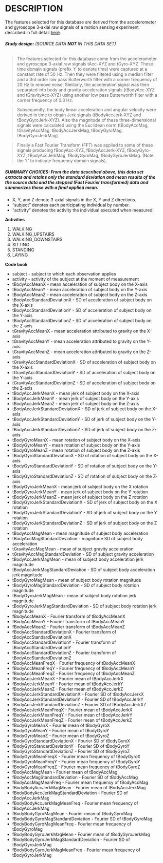 # **DESCRIPTION**
The features selected for this database are derived from the accelerometer and gyroscope 3-axial raw signals of a motion sensing experiment described in full detail [here](http://archive.ics.uci.edu/ml/datasets/Human+Activity+Recognition+Using+Smartphones#).

###### **Study design:** (SOURCE DATA **NOT** IN THIS DATA SET)

> The features selected for this database come from the accelerometer and gyroscope 3-axial raw signals tAcc-XYZ and tGyro-XYZ. These time domain signals (prefix 't' to denote time) were captured at a constant rate of 50 Hz. Then they were filtered using a median filter and a 3rd order low pass Butterworth filter with a corner frequency of 20 Hz to remove noise. Similarly, the acceleration signal was then separated into body and gravity acceleration signals (tBodyAcc-XYZ and tGravityAcc-XYZ) using another low pass Butterworth filter with a corner frequency of 0.3 Hz. 

> Subsequently, the body linear acceleration and angular velocity were derived in time to obtain Jerk signals (tBodyAccJerk-XYZ and tBodyGyroJerk-XYZ). Also the magnitude of these three-dimensional signals were calculated using the Euclidean norm (tBodyAccMag, tGravityAccMag, tBodyAccJerkMag, tBodyGyroMag, tBodyGyroJerkMag). 

> Finally a Fast Fourier Transform (FFT) was applied to some of these signals producing fBodyAcc-XYZ, fBodyAccJerk-XYZ, fBodyGyro-XYZ, fBodyAccJerkMag, fBodyGyroMag, fBodyGyroJerkMag. (Note the 'f' to indicate frequency domain signals). 

##### **SUMMARY CHOICES:** From the data described above, this data set extracts and retains only the standard deviation and mean results of the the source data and the stepped (Fast Fourier transformed) data and summarizes those with a final applied mean.

+ X, Y, and Z denote 3-axial signals in the X, Y and Z directions.
+ “subject” denotes each participating individual by number.
+ “activity” denotes the activity the individual executed when measured:

**Activities**
1. WALKING
1. WALKING_UPSTAIRS
1. WALKING_DOWNSTAIRS
1. SITTING
1. STANDING
1. LAYING

**Code book**
- subject	- subject to which each observation applies
- activity - activity of the subject at the moment of measurement
- tBodyAccMeanX - mean acceleration of subject body on the X-axis
- tBodyAccMeanY - mean acceleration of subject body on the Y-axis
- tBodyAccMeanZ - mean acceleration of subject body on the Z-axis
- tBodyAccStandardDeviationX - SD of acceleration of subject body on the X-axis
- tBodyAccStandardDeviationY - SD of acceleration of subject body on the Y-axis
- tBodyAccStandardDeviationZ - SD of acceleration of subject body on the Z-axis
- tGravityAccMeanX - mean acceleration attributed to gravity on the X-axis
- tGravityAccMeanY - mean acceleration attributed to gravity on the Y-axis
- tGravityAccMeanZ - mean acceleration attributed to gravity on the Z-axis
- tGravityAccStandardDeviationX - SD of acceleration of subject body on the X-axis
- tGravityAccStandardDeviationY - SD of acceleration of subject body on the Y-axis
- tGravityAccStandardDeviationZ - SD of acceleration of subject body on the Z-axis
- tBodyAccJerkMeanX - mean jerk of subject body on the X-axis
- tBodyAccJerkMeanY - mean jerk of subject body on the Y-axis
- tBodyAccJerkMeanZ - mean jerk of subject body on the Z-axis
- tBodyAccJerkStandardDeviationX - SD of jerk of subject body on the X-axis
- tBodyAccJerkStandardDeviationY - SD of jerk of subject body on the Y-axis
- tBodyAccJerkStandardDeviationZ - SD of jerk of subject body on the Z-axis
- tBodyGyroMeanX - mean rotation of subject body on the X-axis
- tBodyGyroMeanY - mean rotation of subject body on the Y-axis
- tBodyGyroMeanZ - mean rotation of subject body on the Z-axis
- tBodyGyroStandardDeviationX - SD of rotation of subject body on the X-axis
- tBodyGyroStandardDeviationY - SD of rotation of subject body on the Y-axis
- tBodyGyroStandardDeviationZ - SD of rotation of subject body on the Z-axis
- tBodyGyroJerkMeanX - mean jerk of subject body on the X rotation
- tBodyGyroJerkMeanY - mean jerk of subject body on the Y rotation
- tBodyGyroJerkMeanZ - mean jerk of subject body on the Z rotation
- tBodyGyroJerkStandardDeviationX - SD of jerk of subject body on the X rotation
- tBodyGyroJerkStandardDeviationY - SD of jerk of subject body on the Y rotation
- tBodyGyroJerkStandardDeviationZ - SD of jerk of subject body on the Z rotation
- tBodyAccMagMean - mean magnitude of subject body acceleration
- tBodyAccMagStandardDeviation - magnitude SD of subject body acceleration
- tGravityAccMagMean - mean of subject gravity acceleration
- tGravityAccMagStandardDeviation - SD of subject gravity acceleration
- tBodyAccJerkMagMean - mean of subject body acceleration jerk magnitude
- tBodyAccJerkMagStandardDeviation - SD of subject body acceleration jerk magnitude
- tBodyGyroMagMean - mean of subject body rotation magnitude
- tBodyGyroMagStandardDeviation - SD of subject body rotation magnitude
- tBodyGyroJerkMagMean - mean of subject body rotation jerk magnitude
- tBodyGyroJerkMagStandardDeviation - SD of subject body rotation jerk magnitude
- fBodyAccMeanX - Fourier transform of tBodyAccMeanX
- fBodyAccMeanY - Fourier transform of tBodyAccMeanY
- fBodyAccMeanZ - Fourier transform of tBodyAccMeanZ
- fBodyAccStandardDeviationX - Fourier transform of tBodyAccStandardDeviationX
- fBodyAccStandardDeviationY - Fourier transform of tBodyAccStandardDeviationY
- fBodyAccStandardDeviationZ - Fourier transform of tBodyAccStandardDeviationZ
- fBodyAccMeanFreqX - Fourier frequency of tBodyAccMeanX
- fBodyAccMeanFreqY - Fourier frequency of tBodyAccMeanY
- fBodyAccMeanFreqZ - Fourier frequency of tBodyAccMeanZ
- fBodyAccJerkMeanX - Fourier mean of tBodyAccJerkX
- fBodyAccJerkMeanY - Fourier mean of tBodyAccJerkY
- fBodyAccJerkMeanZ - Fourier mean of tBodyAccJerkZ
- fBodyAccJerkStandardDeviationX - Fourier SD of tBodyAccJerkX
- fBodyAccJerkStandardDeviationY - Fourier SD of tBodyAccJerkY
- fBodyAccJerkStandardDeviationZ - Fourier SD of tBodyAccJerkXZ
- fBodyAccJerkMeanFreqX - Fourier mean of tBodyAccJerkX
- fBodyAccJerkMeanFreqY - Fourier mean of tBodyAccJerkY
- fBodyAccJerkMeanFreqZ - Fourier mean of tBodyAccJerkZ
- fBodyGyroMeanX - Fourier mean of tBodyGyroX
- fBodyGyroMeanY - Fourier mean of tBodyGyroY
- fBodyGyroMeanZ - Fourier mean of tBodyGyroZ
- fBodyGyroStandardDeviationX - Fourier SD of tBodyGyroX
- fBodyGyroStandardDeviationY - Fourier SD of tBodyGyroY
- fBodyGyroStandardDeviationZ - Fourier SD of tBodyGyroZ
- fBodyGyroMeanFreqX - Fourier mean frequency of tBodyGyroX
- fBodyGyroMeanFreqY - Fourier mean frequency of tBodyGyroY
- fBodyGyroMeanFreqZ - Fourier mean frequency of tBodyGyroZ
- fBodyAccMagMean - Fourier mean of tBodyAccMag
- fBodyAccMagStandardDeviation - Fourier SD of tBodyAccMag
- fBodyAccMagMeanFreq - Fourier mean frequency of tBodyAccMag
- fBodyBodyAccJerkMagMean - Fourier mean of tBodyAccJerkMag
- fBodyBodyAccJerkMagStandardDeviation - Fourier SD of tBodyAccJerkMag
- fBodyBodyAccJerkMagMeanFreq - Fourier mean frequency of tBodyAccJerkMag
- fBodyBodyGyroMagMean - Fourier mean of tBodyGyroMag
- fBodyBodyGyroMagStandardDeviation - Fourier SD of tBodyGyroMag
- fBodyBodyGyroMagMeanFreq - Fourier mean frequency of tBodyGyroMag
- fBodyBodyGyroJerkMagMean - Fourier mean of tBodyGyroJerkMag
- fBodyBodyGyroJerkMagStandardDeviation - Fourier SD of tBodyGyroJerkMag
- fBodyBodyGyroJerkMagMeanFreq - Fourier mean frequency of tBodyGyroJerkMag